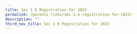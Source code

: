 ```yaml
---
title: Sec 1 E Registration for 2023
permalink: /parents-links/sec-1-e-registration-for-2023/
description: ""
third_nav_title: Sec 1 E Registration for 2023
---
```

